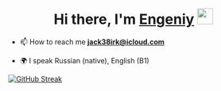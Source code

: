 <h1 align="center">Hi there, I'm <a href="https://github.com/Evgen-ios" target="_blank">Engeniy</a> 
<img src="https://github.com/blackcater/blackcater/raw/main/images/Hi.gif" height="32"/></h1>


- 📫 How to reach me **jack38irk@icloud.com**

- 🌍 I speak Russian (native), English (B1)


[![GitHub Streak](http://github-readme-streak-stats.herokuapp.com?user=Evgen-ios&date_format=M%20j%5B%2C%20Y%5D)](https://git.io/streak-stats)
